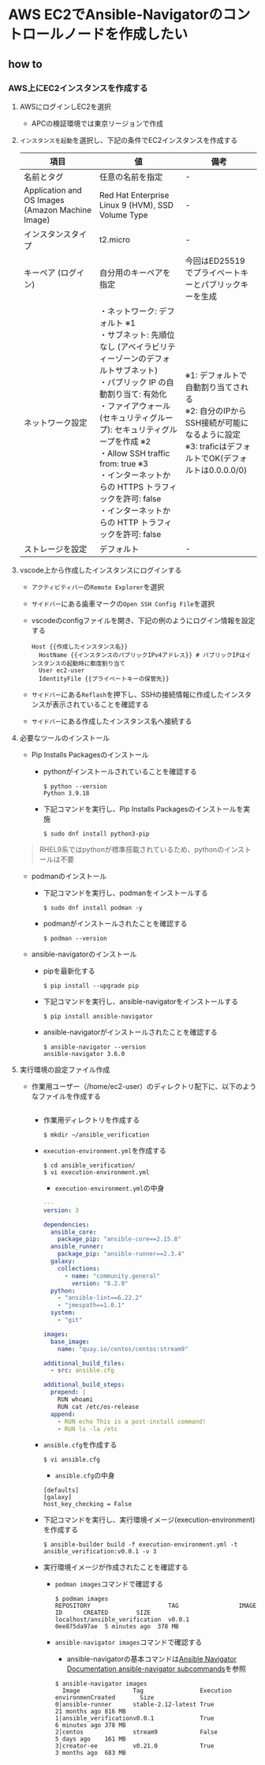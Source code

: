 # AWS EC2でAnsible-Navigatorのコントロールノードを作成したい

## how to 

### AWS上にEC2インスタンスを作成する

1. AWSにログインしEC2を選択

    - APCの検証環境では東京リージョンで作成

2. `インスタンスを起動`を選択し、下記の条件でEC2インスタンスを作成する

    | 項目                                               | 値                                                                                                                                                                                                                                                       | 備考                                                                                           |
    |--------------------------------------------------|---------------------------------------------------------------------------------------------------------------------------------------------------------------------------------------------------------------------------------------------------------|----------------------------------------------------------------------------------------------|
    | 名前とタグ                                            | 任意の名前を指定                                                                                                                                                                                                                                                | -                                                                                            |
    | Application and OS Images (Amazon Machine Image) | Red Hat Enterprise Linux 9 (HVM), SSD Volume Type                                                                                                                                                                                                       | -                                                                                            |
    | インスタンスタイプ                                        | t2.micro                                                                                                                                                                                                                                                | -                                                                                            |
    | キーペア (ログイン)                                      | 自分用のキーペアを指定                                                                                                                                                                                                                                             | 今回はED25519でプライベートキーとパブリックキーを生成                                                               |
    | ネットワーク設定                                         | ・ネットワーク: デフォルト ※1<br/>・サブネット: 先順位なし (アベイラビリティーゾーンのデフォルトサブネット)<br/>・パブリック IP の自動割り当て: 有効化<br/>・ファイアウォール (セキュリティグループ): セキュリティグループを作成 ※2<br/>・Allow SSH traffic from: true ※3<br/>・インターネットからの HTTPS トラフィックを許可: false<br/>・インターネットからの HTTP トラフィックを許可: false | ※1: デフォルトで自動割り当てされる<br/>※2: 自分のIPからSSH接続が可能になるように設定<br/>※3: traficはデフォルトでOK(デフォルトは0.0.0.0/0) |
    | ストレージを設定                                         | デフォルト                                                                                                                                                                                                                                                   | -                                                                                            |

3. vscode上から作成したインスタンスにログインする

    - `アクティビティバー`の`Remote Explorer`を選択
    - `サイドバー`にある歯車マークの`Open SSH Config File`を選択
    - vscodeのconfigファイルを開き、下記の例のようにログイン情報を設定する
        ```text
        Host {{作成したインスタンス名}}
          HostName {{インスタンスのパブリックIPv4アドレス}} # パブリックIPはインスタンスの起動時に都度割り当て
          User ec2-user
          IdentityFile {{プライベートキーの保管先}}
        ```

    - `サイドバー`にある`Reflash`を押下し、SSHの接続情報に作成したインスタンスが表示されていることを確認する
    - `サイドバー`にある作成したインスタンス名へ接続する

4. 必要なツールのインストール

    - Pip Installs Packagesのインストール
        - pythonがインストールされていることを確認する

            ```console
            $ python --version
            Python 3.9.18
            ```

        - 下記コマンドを実行し、Pip Installs Packagesのインストールを実施

            ```console
            $ sudo dnf install python3-pip
            ```

    > RHEL9系ではpythonが標準搭載されているため、pythonのインストールは不要

    - podmanのインストール
        - 下記コマンドを実行し、podmanをインストールする

            ```console
            $ sudo dnf install podman -y
            ```

        - podmanがインストールされたことを確認する

            ```console
            $ podman --version
            ```

    - ansible-navigatorのインストール
        - pipを最新化する

            ```console
            $ pip install --upgrade pip
            ```

        - 下記コマンドを実行し、ansible-navigatorをインストールする

            ```console
            $ pip install ansible-navigator
            ```

        - ansible-navigatorがインストールされたことを確認する

            ```console
            $ ansible-navigator --version
            ansible-navigator 3.6.0
            ```

5.  実行環境の設定ファイル作成

    - 作業用ユーザー（/home/ec2-user）のディレクトリ配下に、以下のようなファイルを作成する
      ```text
      ```

      - 作業用ディレクトリを作成する

          ```console
          $ mkdir ~/ansible_verification
          ```
      - `execution-environment.yml`を作成する

          ```console
          $ cd ansible_verification/
          $ vi execution-environment.yml
          ```

          - `execution-environment.yml`の中身

          ```yml
          ---
          version: 3

          dependencies:
            ansible_core:
              package_pip: "ansible-core==2.15.8"
            ansible_runner:
              package_pip: "ansible-runner==2.3.4"
            galaxy:
              collections:
                - name: "community.general"
                  version: "8.2.0"
            python:
              - "ansible-lint==6.22.2"
              - "jmespath==1.0.1"
            system:
              - "git"

          images:
            base_image:
              name: "quay.io/centos/centos:stream9"

          additional_build_files:
            - src: ansible.cfg

          additional_build_steps:
            prepend: |
              RUN whoami
              RUN cat /etc/os-release
            append:
              - RUN echo This is a post-install command!
              - RUN ls -la /etc
          ```

      - `ansible.cfg`を作成する

          ```console
          $ vi ansible.cfg
          ```

          - `ansible.cfg`の中身

          ```text
          [defaults]
          [galaxy]
          host_key_checking = False
          ```

      - 下記コマンドを実行し、実行環境イメージ(execution-environment)を作成する

        ```console
        $ ansible-builder build -f execution-environment.yml -t ansible_verification:v0.0.1 -v 3
        ```

      - 実行環境イメージが作成されたことを確認する
          - `podman images`コマンドで確認する
            ```console
            $ podman images
            REPOSITORY                      TAG                 IMAGE ID      CREATED        SIZE
            localhost/ansible_verification  v0.0.1              0ee875da97ae  5 minutes ago  378 MB
            ```

          - `ansible-navigator images`コマンドで確認する
            - ansible-navigatorの基本コマンドは[Ansible Navigator Documentation ansible-navigator subcommands](https://ansible.readthedocs.io/projects/navigator/subcommands/#available-subcommands)を参照

            ```console
            $ ansible-navigator images
              Image               Tag                Execution environmenCreated       Size
            0│ansible-runner      stable-2.12-latest True                21 months ago 816 MB
            1│ansible_verificationv0.0.1             True                6 minutes ago 378 MB
            2│centos              stream9            False               5 days ago    161 MB
            3│creator-ee          v0.21.0            True                3 months ago  683 MB
            ```
